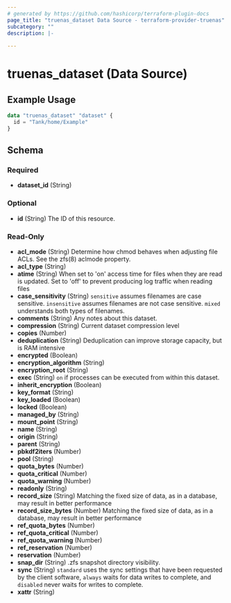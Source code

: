 ```yaml
---
# generated by https://github.com/hashicorp/terraform-plugin-docs
page_title: "truenas_dataset Data Source - terraform-provider-truenas"
subcategory: ""
description: |-
  
---
```


# truenas_dataset (Data Source)



## Example Usage

```terraform
data "truenas_dataset" "dataset" {
  id = "Tank/home/Example"
}
```

<!-- schema generated by tfplugindocs -->
## Schema

### Required

- **dataset_id** (String)

### Optional

- **id** (String) The ID of this resource.

### Read-Only

- **acl_mode** (String) Determine how chmod behaves when adjusting file ACLs. See the zfs(8) aclmode property.
- **acl_type** (String)
- **atime** (String) When set to 'on' access time for files when they are read is updated. Set to 'off' to prevent producing log traffic when reading files
- **case_sensitivity** (String) `sensitive` assumes filenames are case sensitive. `insensitive` assumes filenames are not case sensitive. `mixed` understands both types of filenames.
- **comments** (String) Any notes about this dataset.
- **compression** (String) Current dataset compression level
- **copies** (Number)
- **deduplication** (String) Deduplication can improve storage capacity, but is RAM intensive
- **encrypted** (Boolean)
- **encryption_algorithm** (String)
- **encryption_root** (String)
- **exec** (String) `on` if processes can be executed from within this dataset.
- **inherit_encryption** (Boolean)
- **key_format** (String)
- **key_loaded** (Boolean)
- **locked** (Boolean)
- **managed_by** (String)
- **mount_point** (String)
- **name** (String)
- **origin** (String)
- **parent** (String)
- **pbkdf2iters** (Number)
- **pool** (String)
- **quota_bytes** (Number)
- **quota_critical** (Number)
- **quota_warning** (Number)
- **readonly** (String)
- **record_size** (String) Matching the fixed size of data, as in a database, may result in better performance
- **record_size_bytes** (Number) Matching the fixed size of data, as in a database, may result in better performance
- **ref_quota_bytes** (Number)
- **ref_quota_critical** (Number)
- **ref_quota_warning** (Number)
- **ref_reservation** (Number)
- **reservation** (Number)
- **snap_dir** (String) .zfs snapshot directory visibility.
- **sync** (String) `standard` uses the sync settings that have been requested by the client software, `always` waits for data writes to complete, and `disabled` never waits for writes to complete.
- **xattr** (String)


